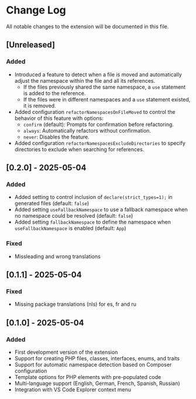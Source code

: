 # Change Log

All notable changes to the extension will be documented in this file.
<!-- Check [Keep a Changelog](http://keepachangelog.com/) for recommendations on how to structure this file. -->

## [Unreleased]

### Added
- Introduced a feature to detect when a file is moved and automatically adjust the namespace within the file and all its references.
  - If the files previously shared the same namespace, a `use` statement is added to the reference.
  - If the files were in different namespaces and a `use` statement existed, it is removed.
- Added configuration `refactorNamespacesOnFileMoved` to control the behavior of this feature with options:
  - `confirm` (default): Prompts for confirmation before refactoring.
  - `always`: Automatically refactors without confirmation.
  - `never`: Disables the feature.
- Added configuration `refactorNamespacesExcludeDirectories` to specify directories to exclude when searching for references.

## [0.2.0] - 2025-05-04

### Added
- Added setting to control inclusion of `declare(strict_types=1);` in generated files (default: `false`)
- Added setting `useFallbackNamespace` to use a fallback namespace when no namespace could be resolved (default: `false`)
- Added setting `fallbackNamespace` to define the namespace when `useFallbackNamespace` is enabled (default: `App`)

### Fixed
- Missleading and wrong translations

## [0.1.1] - 2025-05-04

### Fixed
- Missing package translations (nls) for es, fr and ru

## [0.1.0] - 2025-05-04

### Added
- First development version of the extension
- Support for creating PHP files, classes, interfaces, enums, and traits
- Support for automatic namespace detection based on Composer configuration
- Template options for PHP elements with pre-populated code
- Multi-language support (English, German, French, Spanish, Russian)
- Integration with VS Code Explorer context menu
